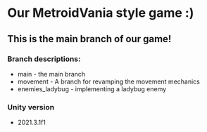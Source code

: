# Our MetroidVania style game :)
## This is the main branch of our game!

### Branch descriptions:
 - main - the main branch <br />
 - movement - A branch for revamping the movement mechanics <br />
 - enemies_ladybug - implementing a ladybug enemy
 
 ### Unity version
 - 2021.3.1f1
